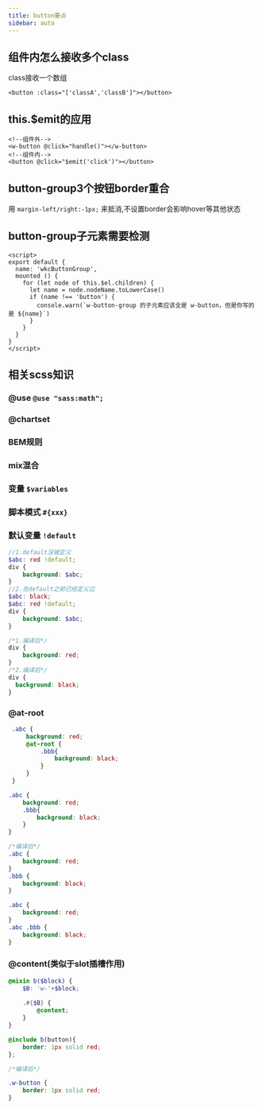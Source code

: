 ```yaml
---
title: button要点
sidebar: auto
---
```

## 组件内怎么接收多个class

class接收一个数组
```vue
<button :class="['classA','classB']"></button> 
```
## this.$emit的应用
```vue
<!--组件外-->
<w-button @click="handle()"></w-button>
<!--组件内-->
<button @click="$emit('click')"></button>
```


## button-group3个按钮border重合
用 `margin-left/right:-1px;`  来抵消,不设置border会影响hover等其他状态

## button-group子元素需要检测

```vue
<script>
export default {
  name: 'wkcButtonGroup',
  mounted () {
    for (let node of this.$el.children) {
      let name = node.nodeName.toLowerCase()
      if (name !== 'button') {
        console.warn(`w-button-group 的子元素应该全是 w-button，但是你写的是 ${name}`)
      }
    }
  }
}
</script>
```

## 相关scss知识

### @use    `@use "sass:math";`
### @chartset
### BEM规则
### mix混合
### 变量 `$variables`
### 脚本模式 `#{xxx}`
### 默认变量 `!default`
```scss
//1.default没被定义
$abc: red !default;
div {
    background: $abc;
}
//2.在default之前已经定义过
$abc: black;
$abc: red !default;
div {
    background: $abc;
}
```

```css
/*1.编译后*/
div {
    background: red;
}
/*2.编译后*/
div {
  background: black;
}
```
### @at-root 
```scss
 .abc {
     background: red;
     @at-root {
         .bbb{
             background: black;
         }
     }
 }

.abc {
    background: red;
    .bbb{
        background: black;
    }
}
```

```css
/*编译后*/
.abc {
    background: red;
}
.bbb {
    background: black;
}

.abc {
    background: red;
}
.abc .bbb {
    background: black;
}
```

### @content(类似于slot插槽作用)
```scss
@mixin b($block) {
    $B: 'w-'+$block;
    
    .#{$B} {
        @content;
    }
}

@include b(button){
    border: 1px solid red;
};
```
```css
/*编译后*/

.w-button {
    border: 1px solid red;
}

```
